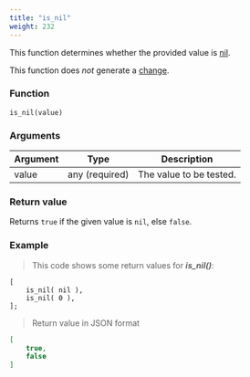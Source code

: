 ```yaml
---
title: "is_nil"
weight: 232
---
```


This function determines whether the provided value is [nil](../../../data-types/nil).

This function does *not* generate a [change](../../../overview/changes).

### Function

`is_nil(value)`

### Arguments

Argument | Type | Description
-------- | ---- | -----------
value | any (required) | The value to be tested.

### Return value

Returns `true` if the given value is `nil`, else `false`.

### Example

> This code shows some return values for ***is_nil()***:

```thingsdb,json_response
[
    is_nil( nil ),
    is_nil( 0 ),
];
```

> Return value in JSON format

```json
[
    true,
    false
]
```
